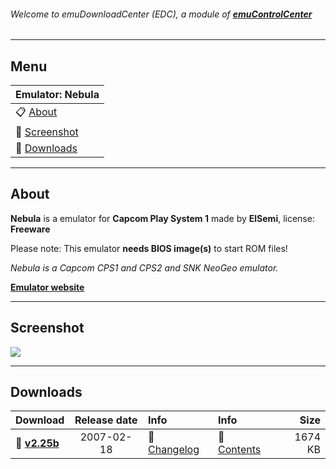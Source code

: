 ###### Welcome to emuDownloadCenter (EDC), a module of [**emuControlCenter**](https://github.com/PhoenixInteractiveNL/emuControlCenter/wiki/)
***
## Menu
| **Emulator: Nebula** |
|:---------|
| :clipboard: [About](#about) |
| :sunrise: [Screenshot](#screenshot) |
| :floppy_disk: [Downloads](#downloads) |
***
## About
**Nebula** is a emulator for **Capcom Play System 1** made by **ElSemi**, license: **Freeware**

Please note: This emulator **needs BIOS image(s)** to start ROM files!

_Nebula is a Capcom CPS1 and CPS2 and SNK NeoGeo emulator._

[**Emulator website**](http://nebula.emulatronia.com)
***
## Screenshot
![](https://raw.githubusercontent.com/PhoenixInteractiveNL/emuDownloadCenter/master/hooks/nebula/screen.jpg)
***
## Downloads
| Download | Release date  | Info       | Info       | Size       |
|:---------|:-------------:|:-----------|:-----------|-----------:|
| :floppy_disk: [**v2.25b**](https://github.com/PhoenixInteractiveNL/edc-repo0003/raw/master/nebula/2.25b.7z) | 2007-02-18 | :page_facing_up: [Changelog](https://github.com/PhoenixInteractiveNL/edc-repo0003/blob/master/nebula/2.25b_changelog.txt) | :mag_right: [Contents](https://github.com/PhoenixInteractiveNL/edc-repo0003/blob/master/nebula/2.25b_contents.txt) | 1674 KB |
